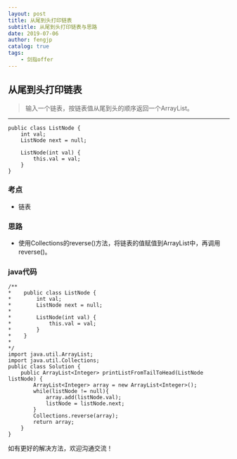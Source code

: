 ```yaml
---
layout: post
title: 从尾到头打印链表
subtitle: 从尾到头打印链表与思路
date: 2019-07-06
author: fengjp
catalog: true
tags:
    - 剑指offer
---
```


## 从尾到头打印链表

> 输入一个链表，按链表值从尾到头的顺序返回一个ArrayList。
---

    public class ListNode {
        int val;
        ListNode next = null;

        ListNode(int val) {
            this.val = val;
        }
    }

### 考点

- 链表

### 思路

- 使用Collections的reverse()方法，将链表的值赋值到ArrayList中，再调用reverse()。


### java代码

    /**
    *    public class ListNode {
    *        int val;
    *        ListNode next = null;
    *
    *        ListNode(int val) {
    *            this.val = val;
    *        }
    *    }
    *
    */
    import java.util.ArrayList;
    import java.util.Collections;
    public class Solution {
        public ArrayList<Integer> printListFromTailToHead(ListNode listNode) {
            ArrayList<Integer> array = new ArrayList<Integer>();
            while(listNode != null){
                array.add(listNode.val);
                listNode = listNode.next;
            }
            Collections.reverse(array);
            return array;
        }
    }

如有更好的解决方法，欢迎沟通交流！